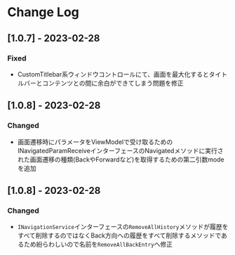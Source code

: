 # Change Log



## [1.0.7] - 2023-02-28

### Fixed

- CustomTitlebar系ウィンドウコントロールにて、画面を最大化するとタイトルバーとコンテンツとの間に余白ができてしまう問題を修正



## [1.0.8] - 2023-02-28

### Changed

- 画面遷移時にパラメータをViewModelで受け取るためのINavigatedParamReceiveインターフェースのNavigatedメソッドに実行された画面遷移の種類(BackやForwardなど)を取得するための第二引数modeを追加



## [1.0.8] - 2023-02-28

### Changed

- `INavigationService`インターフェースの`RemoveAllHistory`メソッドが履歴をすべて削除するのではなくBack方向への履歴をすべて削除するメソッドであるため紛らわしいので名前を`RemoveAllBackEntry`へ修正
